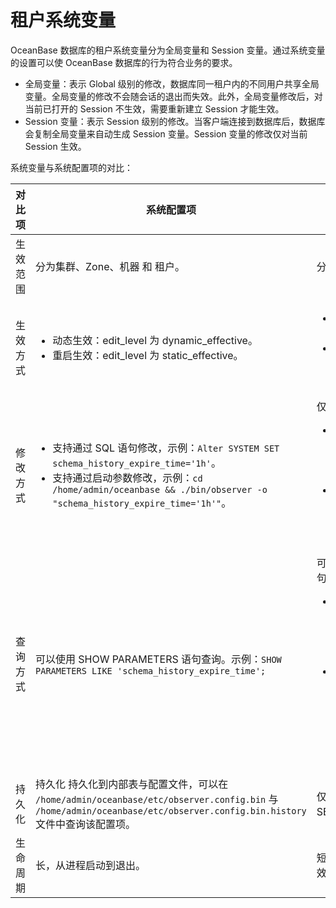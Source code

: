 # 租户系统变量

OceanBase 数据库的租户系统变量分为全局变量和 Session 变量。通过系统变量的设置可以使 OceanBase 数据库的行为符合业务的要求。

* 全局变量：表示 Global 级别的修改，数据库同一租户内的不同用户共享全局变量。全局变量的修改不会随会话的退出而失效。此外，全局变量修改后，对当前已打开的 Session 不生效，需要重新建立 Session 才能生效。
* Session 变量：表示 Session 级别的修改。当客户端连接到数据库后，数据库会复制全局变量来自动生成 Session 变量。Session 变量的修改仅对当前 Session 生效。

系统变量与系统配置项的对比：

| 对比项   | 系统配置项 | 系统变量 |
|---------|-----------|---------|
| 生效范围 | 分为集群、Zone、机器 和 租户。 | 分为租户的 Global 或 Session 级别。 |
| 生效方式 | <ul><li> 动态生效：edit_level 为 dynamic_effective。</li><li> 重启生效：edit_level 为 static_effective。</li></ul>| <ul><li>设置 Session 级别的变量仅对当前 Session 有效，对其他 Session 无效。</li><li> 设置 Global 级别的变量对当前 Session 无效，需要重新登录建立新的 Session 才会生效。</li></ul> |
| 修改方式 | <ul><li>支持通过 SQL 语句修改，示例：`Alter SYSTEM SET schema_history_expire_time='1h'`。</li><li>支持通过启动参数修改，示例：`cd /home/admin/oceanbase && ./bin/observer -o "schema_history_expire_time='1h'"`。 </li></ul>| 仅支持通过 SQL 语句修改，示例如下：<ul><li>mysql mode</br>`SET ob_query_timeout = 20000000;`</br>`SET GLOBAL ob_query_timeout = 20000000;`</br></br></li><li> oracle mode</br>`ALTER SESSION SET ob_query_timeout = 20000000;`</br>`ALTER SYSTEM SET ob_query_timeout = 20000000;`</li></ul> |
| 查询方式 | 可以使用 SHOW PARAMETERS 语句查询。示例：`SHOW PARAMETERS LIKE 'schema_history_expire_time';` | 可以使用 SHOW [GLOBAL] VARIABLES 语句查询。示例如下：<ul><li>mysql mode</br>`SHOW VARIABLES LIKE 'ob_query_timeout';`</br>`SHOW GLOBAL VARIABLES LIKE 'ob_query_timeout';`</br></br></li><li> oracle mode</br>`SELECT * FROM SYS.TENANT_VIRTUAL_SESSION_VARIABLE WHERE VARIABLE_NAME = 'ob_query_timeout';`</br>`SELECT * FROM SYS.TENANT_VIRTUAL_GLOBAL_VARIABLE WHERE VARIABLE_NAME = 'ob_query_timeout';`</li></ul> |
| 持久化   | 持久化	持久化到内部表与配置文件，可以在 `/home/admin/oceanbase/etc/observer.config.bin` 与 `/home/admin/oceanbase/etc/observer.config.bin.history` 文件中查询该配置项。 | 仅 GLOBAL 级别的变量会持久化，SESSION 级别的变量不会进行持久化。 |
| 生命周期 | 长，从进程启动到退出。 | 短，需要租户的 Schema 创建成功以后才生效。 |
